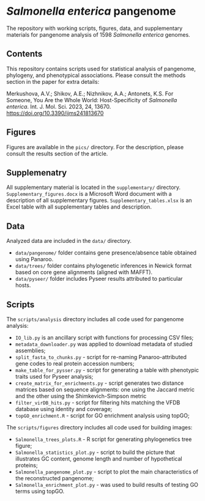 # <i>Salmonella enterica</i> pangenome
The repository with working scripts, figures, data, and supplementary materials for pangenome analysis of 1598 <i>Salmonella enterica</i> genomes.


## Contents

This repository contains scripts used for statistical analysis of pangenome, phylogeny, and phenotypical associations. Please consult the methods section in the paper for extra details:

Merkushova, A.V.; Shikov, A.E.; Nizhnikov, A.A.; Antonets, K.S. For Someone, You Are the Whole World: Host-Specificity of <i>Salmonella enterica</i>. Int. J. Mol. Sci. 2023, 24, 13670. https://doi.org/10.3390/ijms241813670

## Figures
Figures are available in the `pics/` directory. For the description, please consult the results section of the article.

## Supplemenatry
All supplementary material is located in the `supplementary/` directory.
`Supplementary_figures.docx` is a Microsoft Word document with a description of all supplementary figures.
`Supplementary_tables.xlsx` is an Excel table with all supplementary tables and description.

## Data
Analyzed data are included in the `data/` directory.

* `data/pangenome/` folder contains gene presence/absence table obtained using Panaroo.
* `data/trees/` folder contains phylogenetic inferences in Newick format based on core gene alignments (aligned with MAFFT).
* `data/pyseer/` folder includes Pyseer results attributed to particular hosts.

## Scripts
The `scripts/analysis` directory includes all code used for pangenome analysis:
* `IO_lib.py` is an ancillary script with functions for processing CSV files;
* `metadata_downloader.py` was applied to download metadata of studied assemblies;
* `split_fasta_to_chunks.py` - script for re-naming Panaroo-attributed gene codes to real protein accession numbers;
* `make_table_for_pysser.py` - script for generating a table with phenotypic traits used for Pyseer analysis;
* `create_matrix_for_enrichments.py` - script generates two distance matrices based on sequence alignments: one using the Jaccard metric and the other using the Shimkevich-Simpson metric
* `filter_virDB_hits.py` - script for filtering hits matching the VFDB database using identity and coverage;
* `topGO_enrichment.R` - script for GO enrichment analysis using topGO;

The `scripts/figures` directory includes all code used for building images:
* `Salmonella_trees_plots.R` - R script for generating phylogenetics tree figure;
* `Salmonella_statistics_plot.py` - script to build the picture that illustrates GC content, genome length and number of hypothetical proteins;
* `Salmonella_pangenome_plot.py` - script to plot the main characteristics of the reconstructed pangenome;
* `Salmonella_enrichment_plot.py` - was used to build results of testing GO terms using topGO.
